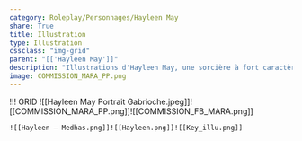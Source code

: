 ```yaml
---
category: Roleplay/Personnages/Hayleen May
share: True
title: Illustration
type: Illustration
cssclass: "img-grid"
parent: "[['Hayleen May']]"
description: "Illustrations d'Hayleen May, une sorcière à fort caractère !"
image: COMMISSION_MARA_PP.png
---
```

!!! GRID
	![[Hayleen May Portrait Gabrioche.jpeg]]![[COMMISSION_MARA_PP.png]]![[COMMISSION_FB_MARA.png]]
	
	![[Hayleen — Medhas.png]]![[Hayleen.png]]![[Key_illu.png]]